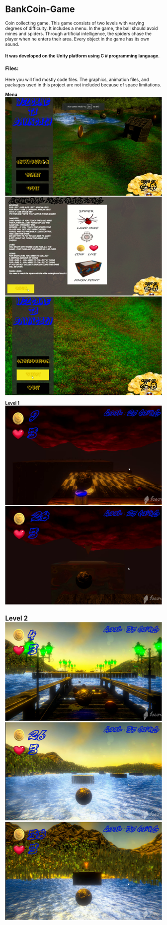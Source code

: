 # BankCoin-Game


Coin collecting game. This game consists of two levels with varying degrees of difficulty. It includes a menu. In the game, the ball should avoid mines and spiders. Through artificial intelligence, the spiders chase the player when he enters their area. Every object in the game has its own sound. 
#### It was developed on the Unity platform using C # programming language.

### Files:
Here you will find mostly code files. The graphics, animation files, and packages used in this project are not included because of space limitations.


**Menu**
![](images/1.png)
![](images/2.png)
![](images/3.png)


**Level 1**
![](images/4.png)
![](images/5.png)


**Level 2**
![](images/6.png)
![](images/7.png)
![](images/8.png)
-----------------------------
